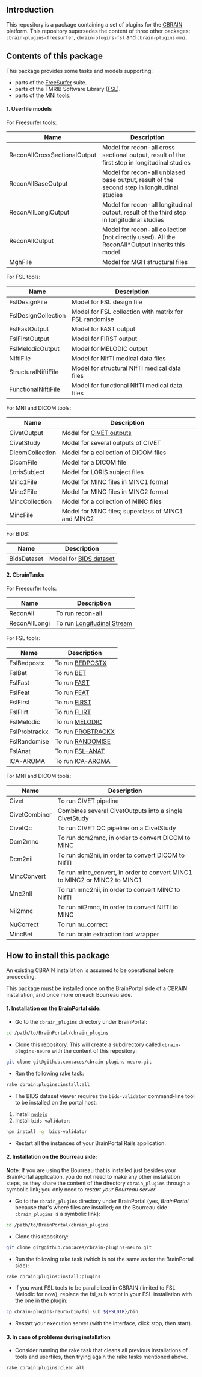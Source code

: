 
## Introduction

This repository is a package containing a set of plugins for the
[CBRAIN](https://github.com/aces/cbrain) platform. This repository
supersedes the content of three other packages: `cbrain-plugins-freesurfer`,
`cbrain-plugins-fsl` and `cbrain-plugins-mni`.



## Contents of this package

This package provides some tasks and models supporting:

* parts of the [FreeSurfer](http://freesurfer.net/) suite.
* parts of the FMRIB Software Library ([FSL](http://fsl.fmrib.ox.ac.uk/fsl/fslwiki/)).
* parts of the [MNI tools](http://www.bic.mni.mcgill.ca/ServicesSoftware/HomePage).



#### 1. Userfile models

For Freesurfer tools:

| Name                         | Description                                                                                     |
|------------------------------|-------------------------------------------------------------------------------------------------|
| ReconAllCrossSectionalOutput | Model for recon-all cross sectional output, result of the first step in longitudinal studies    |
| ReconAllBaseOutput           | Model for recon-all unbiased base output, result of the second step in longitudinal studies     |
| ReconAllLongiOutput          | Model for recon-all longitudinal output, result of the third step in longitudinal studies       |
| ReconAllOutput               | Model for recon-all collection (not directly used). All the ReconAll*Output inherits this model |
| MghFile                      | Model for MGH structural files                                                                  |

For FSL tools:

| Name                         | Description                                                                                     |
|------------------------------|-------------------------------------------------------------------------------------------------|
| FslDesignFile                | Model for FSL design file                                                                       |
| FslDesignCollection          | Model for FSL collection with matrix for FSL randomise                                          |
| FslFastOutput                | Model for FAST output                                                                           |
| FslFirstOutput               | Model for FIRST output                                                                          |
| FslMelodicOutput             | Model for MELODIC output                                                                        |
| NiftiFile                    | Model for NIfTI medical data files                                                              |
| StructuralNiftiFile          | Model for structural NIfTI medical data files                                                   |
| FunctionalNiftiFile          | Model for functional NIfTI medical data files                                                   |

For MNI and DICOM tools:

| Name                         | Description                                                                                     |
|------------------------------|-------------------------------------------------------------------------------------------------|
| CivetOutput                  | Model for [CIVET outputs](http://www.bic.mni.mcgill.ca/ServicesSoftware/OutputsOfCIVET)         |
| CivetStudy                   | Model for several outputs of CIVET                                                              |
| DicomCollection              | Model for a collection of DICOM files                                                           |
| DicomFile                    | Model for a DICOM file                                                                            |
| LorisSubject                 | Model for LORIS subject files                                                                   |
| Minc1File                    | Model for MINC files in MINC1 format                                                            |
| Minc2File                    | Model for MINC files in MINC2 format                                                            |
| MincCollection               | Model for a collection of MINC files                                                            |
| MincFile                     | Model for MINC files; superclass of MINC1 and MINC2                                             |

For BIDS:

| Name                         | Description                                                                                     |
|------------------------------|-------------------------------------------------------------------------------------------------|
| BidsDataset                  | Model for [BIDS dataset](http://bids.neuroimaging.io/) 

#### 2. CbrainTasks

For Freesurfer tools:

| Name          | Description                                                                                    |
|---------------|------------------------------------------------------------------------------------------------|
| ReconAll      | To run [recon-all](https://surfer.nmr.mgh.harvard.edu/fswiki/recon-all)                        |
| ReconAllLongi | To run [Longitudinal Stream](https://surfer.nmr.mgh.harvard.edu/fswiki/LongitudinalProcessing) |

For FSL tools:

| Name          | Description                                                                                    |
|---------------|------------------------------------------------------------------------------------------------|
| FslBedpostx   | To run [BEDPOSTX](http://fsl.fmrib.ox.ac.uk/fsl/fsl4.0/fdt/fdt_bedpostx.html)                  |
| FslBet        | To run [BET](http://fsl.fmrib.ox.ac.uk/fsl/fslwiki/BET)                                        |
| FslFast       | To run [FAST]( http://fsl.fmrib.ox.ac.uk/fsl/fslwiki/FAST)                                     |
| FslFeat       | To run [FEAT](http://fsl.fmrib.ox.ac.uk/fsl/fslwiki/FEAT)                                      |
| FslFirst      | To run [FIRST](http://fsl.fmrib.ox.ac.uk/fsl/fslwiki/FIRST)                                    |
| FslFlirt      | To run [FLIRT](http://fsl.fmrib.ox.ac.uk/fsl/fslwiki/FLIRT)                                    |
| FslMelodic    | To run [MELODIC](http://fsl.fmrib.ox.ac.uk/fsl/fslwiki/MELODIC)                                |
| FslProbtrackx | To run [PROBTRACKX](http://fsl.fmrib.ox.ac.uk/fsl/fsl-4.1.9/fdt/fdt_probtrackx.html)           |
| FslRandomise  | To run [RANDOMISE](http://fsl.fmrib.ox.ac.uk/fsl/fslwiki/Randomise)                            |
| FslAnat       | To run [FSL-ANAT](http://fsl.fmrib.ox.ac.uk/fsl/fslwiki/fsl_anat)                              |
| ICA-AROMA     | To run [ICA-AROMA](https://github.com/rhr-pruim/ICA-AROMA)                                     |

For MNI and DICOM tools:

| Name          | Description                                                                                    |
|---------------|------------------------------------------------------------------------------------------------|
| Civet         | To run CIVET pipeline                                                                          |
| CivetCombiner | Combines several CivetOutputs into a single CivetStudy                                         |
| CivetQc       | To run CIVET QC pipeline on a CivetStudy                                                       |
| Dcm2mnc       | To run dcm2mnc, in order to convert DICOM to MINC                                              |
| Dcm2nii       | To run dcm2nii, in order to convert DICOM to NIfTI                                             |
| MincConvert   | To run minc_convert, in order to convert MINC1 to MINC2 or MINC2 to MINC1                      |
| Mnc2nii       | To run mnc2nii, in order to convert MINC to NIfTI                                              |
| Nii2mnc       | To run nii2mnc, in order to convert NIfTI to MINC                                              |
| NuCorrect     | To run nu_correct                                                                              |
| MincBet       | To run brain extraction tool wrapper                                                           |


## How to install this package

An existing CBRAIN installation is assumed to be operational before
proceeding.

This package must be installed once on the BrainPortal side of a
CBRAIN installation, and once more on each Bourreau side.

#### 1. Installation on the BrainPortal side:

  * Go to the `cbrain_plugins` directory under BrainPortal:

```bash
cd /path/to/BrainPortal/cbrain_plugins
```

  * Clone this repository. This will create a subdirectory called
  `cbrain-plugins-neuro` with the content of this repository:

```bash
git clone git@github.com:aces/cbrain-plugins-neuro.git
```

  * Run the following rake task:

```bash
rake cbrain:plugins:install:all
```

  * The BIDS dataset viewer requires the `bids-validator` command-line tool to be installed on the portal host:
1. Install [`nodejs`](https://nodejs.org/en/download/package-manager)
2. Install `bids-validator`:
```bash 
npm install -g  bids-validator
```

  * Restart all the instances of your BrainPortal Rails application.

#### 2. Installation on the Bourreau side:

**Note**: If you are using the Bourreau that is installed just
besides your BrainPortal application, you do not need to make
any other installation steps, as they share the content of
the directory `cbrain_plugins` through a symbolic link; you
only need to *restart your Bourreau server*.

  * Go to the `cbrain_plugins` directory under BrainPortal
  (yes, *BrainPortal*, because that's where files are installed; on
  the Bourreau side `cbrain_plugins` is a symbolic link):

```bash
cd /path/to/BrainPortal/cbrain_plugins
```

  * Clone this repository:

```bash
git clone git@github.com:aces/cbrain-plugins-neuro.git
```
  * Run the following rake task (which is not the same as for
  the BrainPortal side):

```bash
rake cbrain:plugins:install:plugins
```

  * If you want FSL tools to be parallelized in CBRAIN (limited to FSL Melodic for now), replace the fsl_sub script in your FSL installation with the one in the plugin:

```bash
cp cbrain-plugins-neuro/bin/fsl_sub ${FSLDIR}/bin
```

  * Restart your execution server (with the interface, click stop, then start).

#### 3. In case of problems during installation

  * Consider running the rake task that cleans all previous installations
    of tools and userfiles, then trying again the rake tasks mentioned above.

```bash
rake cbrain:plugins:clean:all
```
